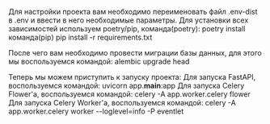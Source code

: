 Для настройки проекта вам необходимо переименовать файл .env-dist в .env и ввести в него необходимые параметры.
Для установки всех зависимостей используем poetry/pip, команда(poetry): poetry install команда(pip) pip install -r requirements.txt

После чего вам необходимо провести миграции базы данных, для этого мы воспользуемся командой: alembic upgrade head

Теперь мы можем приступить к запуску проекта:
Для запуска FastAPI, воспользуемся командой: uvicorn app.__main__:app
Для запуска Celery Flower'a, воспользуемся командой: celery -A app.worker.celery flower
Для запуска Celery Worker'a, воспользуемся командой: celery -A app.worker.celery worker --loglevel=info -P eventlet
